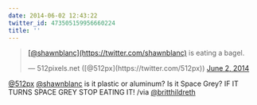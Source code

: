 ```yaml
---
date: 2014-06-02 12:43:22
twitter_id: 473505159956660224
title: ''
---
```


<blockquote class="twitter-tweet"><p lang="en" dir="ltr"><a href="https://twitter.com/shawnblanc?ref_src=twsrc%5Etfw">[@shawnblanc](https://twitter.com/shawnblanc)</a> is eating a bagel.</p>&mdash; 512pixels.net ([@512px](https://twitter.com/512px)) <a href="https://twitter.com/512px/status/473498955938922496?ref_src=twsrc%5Etfw">June 2, 2014</a></blockquote>
<script async src="https://platform.twitter.com/widgets.js" charset="utf-8"></script>

[@512px](https://twitter.com/512px) [@shawnblanc](https://twitter.com/shawnblanc) is it plastic or aluminum? Is it Space Grey? IF IT TURNS SPACE GREY STOP EATING IT! /via [@britthildreth](https://twitter.com/britthildreth)

